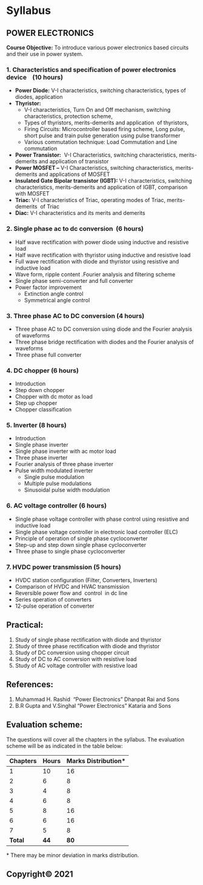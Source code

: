 # Syllabus

## POWER ELECTRONICS

**Course Objective:** To introduce various power electronics based circuits and their use in power system.

### **1. Characteristics and specification of power electronics device    (10 hours)**
- **Power Diode:** V-I characteristics, switching characteristics, types of diodes, application
- **Thyristor:**
    - V-I characteristics, Turn On and Off mechanism, switching characteristics, protection scheme, 
    - Types of thyristors, merits-demerits and application  of thyristors, 
    - Firing Circuits: Microcontroller based firing scheme, Long pulse, short pulse and train pulse generation using pulse transformer
    - Various commutation technique: Load Commutation and Line commutation
- **Power Transistor:**  V-I Characteristics, switching characteristics, merits-demerits and application of transistor
- **Power MOSFET –** V-I Characteristics, switching characteristics, merits-demerits and applications of MOSFET
- **Insulated Gate Bipolar transistor (IGBT):** V-I characteristics, switching characteristics, merits-demerits and application of IGBT, comparison with MOSFET
- **Triac:** V-I characteristics of Triac, operating modes of Triac, merits-demerits  of Triac
- **Diac:** V-I characteristics and its merits and demerits

### **2. Single phase ac to dc conversion  (6 hours)**
- Half wave rectification with power diode using inductive and resistive load
- Half wave rectification with thyristor using inductive and resistive load
- Full wave rectification with diode and thyristor using resistive and inductive load
- Wave form, ripple content .Fourier analysis and filtering scheme
- Single phase semi-converter and full converter
- Power factor improvement
    - Extinction angle control
    - Symmetrical angle control

### **3. Three phase AC to DC conversion (4 hours)**
- Three phase AC to DC conversion using diode and the Fourier analysis of waveforms
- Three phase bridge rectification with diodes and the Fourier analysis of waveforms
- Three phase full converter

### **4. DC chopper (6 hours)**
- Introduction
- Step down chopper
- Chopper with dc motor as load
- Step up chopper
- Chopper classification

### **5. Inverter (8 hours)**
- Introduction
- Single phase inverter
- Single phase inverter with ac motor load
- Three phase inverter
- Fourier analysis of three phase inverter
- Pulse width modulated inverter 
    - Single pulse modulation
    - Multiple pulse modulations
    - Sinusoidal pulse width modulation

### **6. AC voltage controller (6 hours)**
- Single phase voltage controller with phase control using resistive and inductive load
- Single phase voltage controller in electronic load controller (ELC)          
- Principle of operation of single phase cycloconverter
- Step-up and step down single phase cycloconverter
- Three phase to single phase cycloconverter

### **7. HVDC power transmission (5 hours)**
- HVDC station configuration (Filter, Converters, Inverters)
- Comparison of HVDC and HVAC transmission
- Reversible power flow and  control  in dc line
- Series operation of converters
- 12-pulse operation of converter

## **Practical:**

1. Study of single phase rectification with diode and thyristor
2. Study of three phase rectification with diode and thyristor
3. Study of DC conversion using chopper circuit
4. Study of DC to AC conversion with resistive load
5. Study of AC voltage controller with resistive load

## **References:**

1. Muhammad H. Rashid  “Power Electronics” Dhanpat Rai and Sons
2. B.R Gupta and V.Singhal “Power Electronics” Kataria and Sons

## **Evaluation scheme:**

The questions will cover all the chapters in the syllabus. The evaluation scheme will be as indicated in the table below:

| Chapters | Hours | Marks Distribution\* |
|---|---|---|
| 1 | 10 | 16 |
| 2 | 6 | 8 |
| 3 | 4 | 8 |
| 4 | 6 | 8 |
| 5 | 8 | 16 |
| 6 | 6 | 16 |
| 7 | 5 | 8 |
| **Total** | **44** | **80** |

\* There may be minor deviation in marks distribution.

## **Copyright&copy; 2021** 
